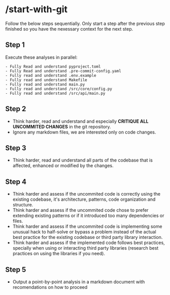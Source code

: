 # /start-with-git

Follow the below steps sequentially. Only start a step after the previous step finished so you have the nexessary context for the next step.

## Step 1

Execute these analyses in parallel:

```
- Fully Read and understand pyproject.toml
- Fully Read and understand .pre-commit-config.yaml
- Fully read and understand .env.example
- Fully read and understand Makefile
- Fully read and understand main.py
- Fully read and understand /src/core/config.py
- Fully read and understand /src/api/main.py
```

## Step 2

- Think harder, read and understand and especially **CRITIQUE ALL UNCOMMITED CHANGES** in the git repository.
- Ignore any markdown files, we are interested only on code changes.

## Step 3

- Think harder, read and understand all parts of the codebase that is affected, enhanced or modified by the changes.

## Step 4

- Think harder and assess if the uncommited code is correctly using the existing codebase, it's architecture, patterns, code organization and structure.
- Think harder and assess if the uncommited code chose to prefer extending existing patterns or if it introduced too many dependencies or files.
- Think harder and assess if the uncommited code is implementing some unusual hack to half-solve or bypass a problem instead of the actual best practice for the existing codebase or third party library interaction.
- Think harder and assess if the implemented code follows best practices, specially when using or interacting third party libraries (research best practices on using the libraries if you need).

## Step 5

- Output a point-by-point analysis in a markdown document with recomendations on how to proceed
